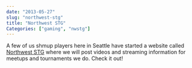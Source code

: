 ```yaml
---
date: "2013-05-27"
slug: "northwest-stg"
title: "Northwest STG"
Categories: ["gaming", "nwstg"]
---
```


A few of us shmup players here in Seattle have started a website called [Northwest STG](http://nwstg.com) where we will post videos and streaming information for meetups and tournaments we do.  Check it out!
